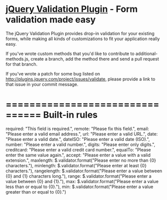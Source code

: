 [jQuery Validation Plugin](http://bassistance.de/jquery-plugins/jquery-plugin-validation/) - Form validation made easy
================================

The jQuery Validation Plugin provides drop-in validation for your existing forms, while making all kinds of customizations to fit your application really easy.

If you've wrote custom methods that you'd like to contribute to additional-methods.js, create a branch, add the method there and send a pull request for that branch.

If you've wrote a patch for some bug listed on http://plugins.jquery.com/project/issues/validate, please provide a link to that issue in your commit message.

================================
Built-in rules
================================
required: "This field is required.",
remote: "Please fix this field.",
email: "Please enter a valid email address.",
url: "Please enter a valid URL.",
date: "Please enter a valid date.",
dateISO: "Please enter a valid date (ISO).",
number: "Please enter a valid number.",
digits: "Please enter only digits.",
creditcard: "Please enter a valid credit card number.",
equalTo: "Please enter the same value again.",
accept: "Please enter a value with a valid extension.",
maxlength: $.validator.format("Please enter no more than {0} characters."),
minlength: $.validator.format("Please enter at least {0} characters."),
rangelength: $.validator.format("Please enter a value between {0} and {1} characters long."),
range: $.validator.format("Please enter a value between {0} and {1}."),
max: $.validator.format("Please enter a value less than or equal to {0}."),
min: $.validator.format("Please enter a value greater than or equal to {0}.")